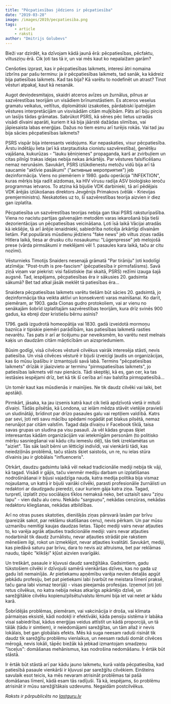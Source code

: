 ```yaml
---
title: "Pēcpatiesības jēdziens ir pēcpatiesība"
date: "2019-03-28"
image: /images/2019/pecpatiesiba.png
tags:
    - article
    - raksti
author: "Dmitrijs Golubevs"
---
```


Bieži var dzirdēt, ka dzīvojam kādā jaunā ērā: pēcpatiesības, pēcfaktu, viltusziņu ērā. Cik ļoti tas tā ir, un vai mēs kaut ko nepalaižam garām?

Cenšoties izprast, kas ir pēcpatiesības laikmets, interesi ātri nomaina izbrīns par pašu terminu: ja ir pēcpatiesības laikmets, tad sanāk, ka kādreiz bija patiesības laikmets. Kad tas bija? Kā varētu to nodefinēt un atrast? Tinot vēsturi atpakaļ, kaut kā nesanāk.

Augot deviņdesmitajos, skaidri atceros avīzes un žurnālus, pilnus ar sazvērestības teorijām un visādiem brīnumstāstiem. Es atceros veselus gramatu veikalus, veltītus, diplomātiski izsakoties, pārdabiski īpatnējām vēstures interpretācijām un visvisādām citām muļķībām. Pāts arī biju pircis un lasījis tādas grāmatas. Sabrūkot PSRS, kā sēnes pēc lietus uzradās visādi dīvaini aparāti, kuriem it kā bija jāārstē dažādas slimības, vai jāpiesaista labas enerģijas. Dažus no tiem esmu arī turējis rokās. Vai tad jau bija sācies pēcpatiesības laikmets?

PSRS vispār bija interesants veidojums. Kur nepaskaties, visur pēcpatiesība. Ārstu indētāju lieta (arī kā starptautiska cionistu sazvērestība), ģenētiķu vajāšana, kukurūzas - "lauku ķēniņienes" propaganda, karš ar zvirbuļiem un citas pilnīgi trakas idejas nebija nekas ārkārtējs. Par vēstures falsificēšanu nemaz nerunāsim. Savukārt, PSRS izlūkdienestu metožu vidū bija arī tā saucamie "aktīvie pasākumi" ("активные мероприятия") jeb dezinformācija. Viens no piemēriem ir 1980. gadu operācija "INFEKTION", kuras mērķis bija radīt aizdomas, ka HIV vīrusu radīja ASV bioloģisko ieroču programmas ietvaros. To atzina kā bijušie VDK darbinieki, tā arī pēdējais VDK ārējās izlūkošanas direktors Jevgēnijs Primakovs (vēlāk - Krievijas premjerministrs). Neskatoties uz to, šī sazvērestības teorija aizvien ir diez gan izplatīta.

Pēcpatiesība un sazvērestības teorijas nebija gan tikai PSRS raksturīpašība. Viena no nacistu partijas galvenajām metodēm varas iekarošanā bija tieši dezorientācijas un pēcpatiesības veicināšana. Ļoti īsā laikā Vācijai atradās kā iekšējie, tā arī ārējie ienaidnieki, sabiedrība noticēja ārkārtīgi dīvainām lietām. Pat populārais mūsdienu jēdziens "fake news" jeb viltus ziņas radās Hitlera laikā, tiesa ar drusku citu nosaukumu: "Lügenpresse" jeb melojošā prese (vārda pirmsākumi ir meklējami vēl 1. pasaules kara laikā, taču ar citu nozīmi).

Vēsturnieks Timotijs Snaiders nesenajā grāmatā "Par tirāniju" ļoti kodolīgi atzīmēja: "Post-truth is pre-fascism" (pēcpatiesība ir pirmsfašisms). Savā ziņā viņam var piekrist: visi fašistiskie (tai skaitā, PSRS) režīmi izauga šajā augsnē. Tad, iespējams, pēcpatiesības ēra ir sākusies 20. gadsimta sākumā? Bet tad atkal jāsāk meklēt tā patiesības ēra...

Snaidera pēcpatiesības laikmets varētu tiešām būt sācies 20. gadsimtā, jo dezinformācija tika veikta aktīvi un konsekventi varas mainīšanai. Ko darīt, piemēram, ar 1903. gada Cionas gudro protokoliem, vai ar vienu no senākajām šobrīd izplatītajām sazvērestības teorijām, kura drīz svinēs 900 gadus, ka ebreji dzer kristiešu bērnu asinis?

1796\. gadā izgudrotā homeopātija vai 1830. gadā izveidotā mormoņu baznīca ir tipiskie piemēri parādībām, kas patiesības laikmetā rasties nevarētu. Tas pats ir arī ar ticējumu par neveiksmēm, ko varētu nest melnais kaķis un daudzām citām māņticībām un aizspriedumiem.

Būsim godīgi, visā cilvēces vēsturē cilvēkus vairāk interesēja stāsti, nevis patiesība. Un visā cilvēces vēsturē ir bijuši izveicīgi ļaudis un organizācijas, kas šo mūsu īpašību ir izmantojuši savā labā. Termins "pēcpatiesības laikmets" drīzāk ir jāaizvieto ar terminu "pirmspatiesības laikmets", jo patiesības laikmets vēl nav pienācis. Tādi skeptiķi, kā es, gan cer, ka tas iestāsies iespējami drīz, bet kā tik šī cerība arī nav balstīta pirmspatiesībā…

Un tomēr kaut kas mūsdienās ir mainījies. Ne tik daudz cilvēki vai laiki, bet apstākļi.

Pirmkārt, jāsaka, ka jau izsenis katrā kaut cik lielā apdzīvotā vietā ir mituši dīvaiņi. Tādās pilsētās, kā Londona, uz ielām mēdza stāvēt vietējie pravieši un sludinātāji, brīdinot par drīzo pasaules galu vai reptiļiem valdībā. Katrs par sevi, ļoti reti savu mācību spēdami nogādāt pat blakus pilsētā, nemaz nerunājot par citām valstīm. Tagad daļa dīvaiņu ir Facebook tīklā, taisa savas grupas un sludina pa visu pasauli. Ja vēl kādas grupas šķiet interesantas kādām organizācijām vai ietekmīgām personām (to politisko mērķu sasniegšanai vai kādu citu iemeslu dēļ), tās tiek izreklamētas un "aiziet". Tās sāk lasīt bērni un lētticīgi indivīdi, vai vienkārši tādi, kas neiedziļinās problēmā, taču stāsts šķiet saistošs, un re, nu ielas stūra dīvainis jau ir globālais "influenceris".

Otrkārt, daudzu gadsimtu laikā vēl nekad tradicionālie mediji nebija tik vāji, kā tagad. Visādi ir gājis, taču vienmēr mediju darbam un izplatīšanas nodrošināšanai ir bijusi vajadzīga nauda, katra medija politika bija vismaz nojaušama, un katrā ir bijuši vairāki cilvēki, parasti profesionālie žurnālisti un redaktori ar daudzgadu pieredzi, caur kuriem gāja katra ziņa. Tagad, turpretī, izplatīt ziņu sociālajos tīklos nemaksā neko, bet uztaisīt savu "ziņu lapu" - vien dažu alu cenu. Nekādu "sargsuņu", nekādas cenzūras, nekādas redaktoru kliegšanas, nekādas atbildības.

Arī no otras puses skatoties, dienišķās ziņas pārsvarā lasām par brīvu (pareizāk sakot, par reklāmu skatīšanas cenu), nevis pērkam. Un par mūsu uzmanību nemitīgi kaujas daudzas lietas. Tāpēc mediji vairs nevar atļauties to, ko varēja agrāk atļauties tradicionālie mediji: vairs nevar atļauties nodarbināt tik daudz žurnālistu, nevar atļauties strādāt pie rakstiem mēnešiem ilgi, rokot un izmeklējot, nevar atļauties kvalitāti. Savukārt, mediji, kas piedāvā saturu par brīvu, dara to nevis aiz altruisma, bet par reklāmas naudu, tāpēc "klikšķi" kļūst aizvien svarīgāki.

Un treškārt, pasaule ir kļuvusi daudz sarežģītāka. Gadsimtiem, gadu tūkstošiem cilvēki ir dzīvojuši samērā vienkāršas dzīves, kas no gada uz gadu īsti nemainījās. Ar pietiekamu apņēmību varēja nevien detaļās apgūt jebkādu profesiju, bet pat pietiekami labi (varbūt ne meistara līmenī praksē, taču gana labi vismaz teorijā) - visas pieejamās profesijas. Izņemot ļoti ļoti retus cilvēkus, no katra nebija nekas atkarīgs apkārtējo dzīvē, un sarežģītākie cilvēku kopienu/pilsētu/valstu lēmumi bija iet vai neiet ar kādu karā.

Šobrīdējās problēmas, piemēram, vai vakcinācija ir droša, vai klimata pārmaiņas eksistē, kādi nodokļi ir efektīvāki, kāda pensiju sistēma ir labāka visai sabiedrībai, kādus enerģijas veidus attīstīt un kādā proporcijā, un tā tālāk (tādu ir simtiem), ir neiedomājami sarežģītas, un tām allaž ir nevis lokālais, bet gan globālais efekts. Mēs kā suga neesam raduši risināt tik daudz tik sarežģītu problēmu vienlaikus, un neesam raduši domāt cilvēces mērogā, nevis lokāli, tāpēc biežāk kā jebkad izmantojam smadzeņu "īsceļus": domāšanas mehānismus, kas nodrošina nedomāšanu. Ir ērtāk būt stāstā.

Ir ērtāk būt stāstā arī par kādu jauno laikmetu, kurā valda pēcpatiesība, kad patiesībā pasaule vienkārši ir kļuvusi par sarežģītu cilvēkiem. Einšteins savulaik esot teicis, ka mēs nevaram atrisināt problēmas tai pašā domāšanas līmenī, kādā esam tās radījuši. Tā kā, iespējams, šo problēmu atrisināt ir mūsu sarežģītākais uzdevums. Negaidām postcilvēkus.

_Raksts ir pārpublicēts no [lastguru.lv](https://lastguru.lv/pecpatiesibas-jedziens-ir-pecpatiesiba/)_
